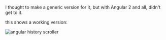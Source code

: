 
I thought to make a generic version for it, but with Angular 2 and all, didn't get to it.

this shows a working version:

![angular history scroller](./fYtRROmnmn.gif)